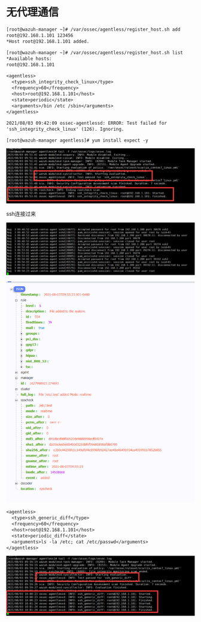 # 无代理通信



```text
[root@wazuh-manager ~]# /var/ossec/agentless/register_host.sh add root@192.168.1.101 123456
*Host root@192.168.1.101 added.
```



```text
[root@wazuh-manager ~]# /var/ossec/agentless/register_host.sh list
*Available hosts: 
root@192.168.1.101
```



```text
<agentless>
  <type>ssh_integrity_check_linux</type>
  <frequency>60</frequency>
  <host>root@192.168.1.101</host>
  <state>periodic</state>
  <arguments>/bin /etc /sbin</arguments>
</agentless>
```



```text
2021/08/03 09:42:09 ossec-agentlessd: ERROR: Test failed for 'ssh_integrity_check_linux' (126). Ignoring.
```



```text
[root@wazuh-manager agentless]# yum install expect -y
```



![](../../../.gitbook/assets/image%20%28193%29.png)

ssh连接过来

![](../../../.gitbook/assets/image%20%28192%29.png)



![](../../../.gitbook/assets/image%20%28194%29.png)





```text
<agentless>
  <type>ssh_generic_diff</type>
  <frequency>60</frequency>
  <host>root@192.168.1.101</host>
  <state>periodic_diff</state>
  <arguments>ls -la /etc; cat /etc/passwd</arguments>
</agentless>
```



![](../../../.gitbook/assets/image%20%28191%29.png)



